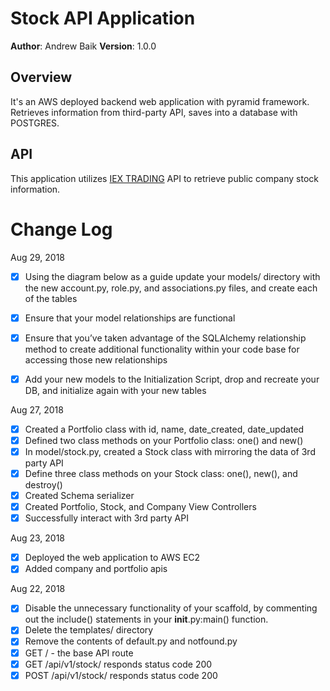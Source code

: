# Stock API Application
**Author**: Andrew Baik
**Version**: 1.0.0

## Overview
It's an AWS deployed backend web application with pyramid framework. Retrieves information from third-party API, saves into a database with POSTGRES.

## API
This application utilizes [IEX TRADING](https://iextrading.com/developer/docs/) API to retrieve public company stock information.


# Change Log
Aug 29, 2018
- [x] Using the diagram below as a guide update your models/ directory with the new account.py, role.py, and associations.py files, and create each of the tables
- [x] Ensure that your model relationships are functional
- [x] Ensure that you’ve taken advantage of the SQLAlchemy relationship method to create additional functionality within your code base for accessing those new relationships
- [x] Add your new models to the Initialization Script, drop and recreate your DB, and initialize again with your new tables


Aug 27, 2018
- [x] Created a Portfolio class with id, name, date_created, date_updated
- [x] Defined two class methods on your Portfolio class: one() and new()
- [x] In model/stock.py, created a Stock class with mirroring the data of 3rd party API
- [x] Define three class methods on your Stock class: one(), new(), and destroy()
- [x] Created Schema serializer
- [x] Created Portfolio, Stock, and Company View Controllers
- [x] Successfully interact with 3rd party API

Aug 23, 2018
- [x] Deployed the web application to AWS EC2
- [x] Added company and portfolio apis

Aug 22, 2018

- [x] Disable the unnecessary functionality of your scaffold, by commenting out the include() statements in your __init__.py:main() function.
- [x] Delete the templates/ directory
- [x] Remove the contents of default.py and notfound.py
- [x] GET / - the base API route
- [x] GET /api/v1/stock/ responds status code 200
- [x] POST /api/v1/stock/ responds status code 200
